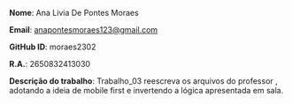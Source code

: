 **Nome**: Ana Livia De Pontes Moraes

**Email**: anapontesmoraes123@gmail.com

**GitHub ID**: moraes2302

**R.A.**: 2650832413030

**Descrição do trabalho**: Trabalho_03 reescreva os arquivos do professor , adotando a ideia de mobile first e invertendo a lógica apresentada em sala.

